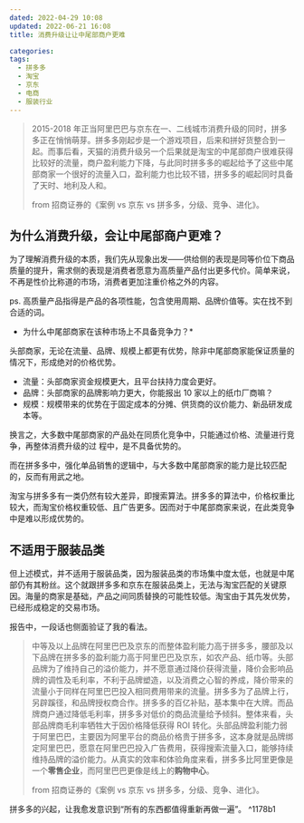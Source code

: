```yaml
---
dated: 2022-04-29 10:08
updated: 2022-06-21 16:08
title: 消费升级让让中尾部商户更难

categories:
tags:
  - 拼多多
  - 淘宝
  - 京东
  - 电商
  - 服装行业
---
```


> 2015-2018 年正当阿里巴巴与京东在一、二线城市消费升级的同时，拼多多正在悄悄萌芽。拼多多刚起步是一个游戏项目，后来和拼好货整合到一起。而事后看，天猫的消费升级另一个后果就是淘宝的中尾部商户很难获得比较好的流量，商户盈利能力下降，与此同时拼多多的崛起给予了这些中尾部商家一个很好的流量入口，盈利能力也比较不错，拼多多的崛起同时具备了天时、地利及人和。
>
> from 招商证券的《案例 vs 京东 vs 拼多多，分级、竞争、进化》。

## 为什么消费升级，会让中尾部商户更难？

为了理解消费升级的本质，我们先从现象出发——供给侧的表现是同等价位下商品质量的提升，需求侧的表现是消费者愿意为高质量产品付出更多代价。简单来说，不再是性价比称道的市场，消费者更加注重价格之外的内容。

ps. 高质量产品指得是产品的各项性能，包含使用周期、品牌价值等。实在找不到合适的词。

- 为什么中尾部商家在该种市场上不具备竞争力？\*

头部商家，无论在流量、品牌、规模上都更有优势，除非中尾部商家能保证质量的情况下，形成绝对的价格优势。

- 流量：头部商家资金规模更大，且平台扶持力度会更好。
- 品牌：头部商家的品牌影响力更大，你能报出 10 家以上的纸巾厂商嘛？
- 规模：规模带来的优势在于固定成本的分摊、供货商的议价能力、新品研发成本等。

换言之，大多数中尾部商家的产品处在同质化竞争中，只能通过价格、流量进行竞争，再整体消费升级的过 程中，是不具备优势的。

而在拼多多中，强化单品销售的逻辑中，与大多数中尾部商家的能力是比较匹配的，反而有用武之地。

淘宝与拼多多有一类仍然有较大差异，即搜索算法。拼多多的算法中，价格权重比较大，而淘宝价格权重较低、且广告更多。因而对于中尾部商家来说，在此类竞争中是难以形成优势的。

## 不适用于服装品类

但上述模式，并不适用于服装品类，因为服装品类的市场集中度太低，也就是中尾部仍有其粉丝。这个就跟拼多多和京东在服装品类上，无法与淘宝匹配的关键原因。海量的商家是基础，产品之间同质替换的可能性较低。淘宝由于其先发优势，已经形成稳定的交易市场。

报告中，一段话也侧面验证了我的看法。

> 中等及以上品牌在阿里巴巴及京东的而整体盈利能力高于拼多多，腰部及以下品牌在拼多多的盈利能力高于阿里巴巴及京东，如农产品、纸巾等。头部品牌为了维持自己的溢价能力，并不愿意通过降价获得流量，降价会影响品牌的调性及毛利率，不利于品牌塑造，以及消费之心智的养成，降价带来的流量小于同样在阿里巴巴投入相同费用带来的流量。拼多多为了品牌上行，另辟蹊径，和品牌授权商合作。拼多多的百亿补贴，基本集中在大牌。而品牌商户通过降低毛利率，拼多多对低价的商品流量给予倾斜。整体来看，头部品牌商毛利率牺牲大于因价格降低获得 ROI 转化。头部品牌盈利能力弱于阿里巴巴，主要因为阿里平台的商品价格贵于拼多多，这本身就是品牌绑定阿里巴巴，愿意在阿里巴巴投入广告费用，获得搜索流量入口，能够持续维持品牌的溢价能力。从真实的效率和体验角度来看，拼多多比阿里更像是一个**零售企业**，而阿里巴巴更像是线上的**购物中心**。
>
> from 招商证券的《案例 vs 京东 vs 拼多多，分级、竞争、进化》。

拼多多的兴起，让我愈发意识到“所有的东西都值得重新再做一遍”。 ^1178b1

